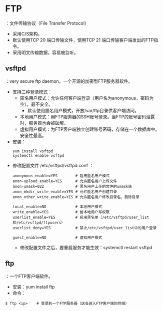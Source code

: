 # FTP

：文件传输协议（File Transfer Protocol）
- 采用C/S架构。
- 默认使用TCP 20 端口传输文件，使用TCP 21 端口传输客户端发出的FTP指令。
- 采用明文传输数据，容易被监听。

## vsftpd

：very secure ftp daemon，一个开源的加密型FTP服务器软件。
- 支持三种登录模式：
  - 匿名用户模式：允许任何客户端登录（用户名为anonymous，密码为空）。最不安全。
    - 默认使用匿名用户模式，开放/var/ftp目录供客户端访问。
  - 本地用户模式：用FTP服务器的SSH账号登录。当FTP的账号密码泄露时，服务器也会被破解。
  - 虚拟用户模式：为FTP客户端独立创建账号密码，存储在一个数据库中。安全性最高。
- 安装：
    ```shell
    yum install vsftpd
    systemctl enable vsftpd
    ```
- 修改配置文件 /etc/vsftpd/vsftpd.conf ：
    ```shell
    anonymous_enable=YES        # 启用匿名用户模式
    anon-upload_enable=YES      # 允许匿名用户上传文件
    anon-umask=022              # 匿名用户上传的文件的umask值
    anon_mkdir_write_enable=YES # 允许匿名用户创建目录
    anon_other_write_enable=YES # 允许匿名用户修改目录名、删除目录

    local_enable=NO             # 本地用户模式
    write_enable=YES            # 给本地用户写权限
    userlist_enable=YES         # 启用黑名单（/etc/vsftpd/user_list和/etc/vsftpd/ftpusers）
    userlist_deny=YES           # 禁止/etc/vsftpd/user_list中的用户登录

    guest_enable=NO             # 虚拟用户模式
    ```
    - 修改配置文件之后，要重启服务才能生效：systemctl restart vsftpd

## ftp

：一个FTP客户端软件。
- 安装：yum install ftp
- 命令：
```shell
$ ftp <ip>    # 登录到一个FTP服务器（这会进入FTP客户端的终端）
```
